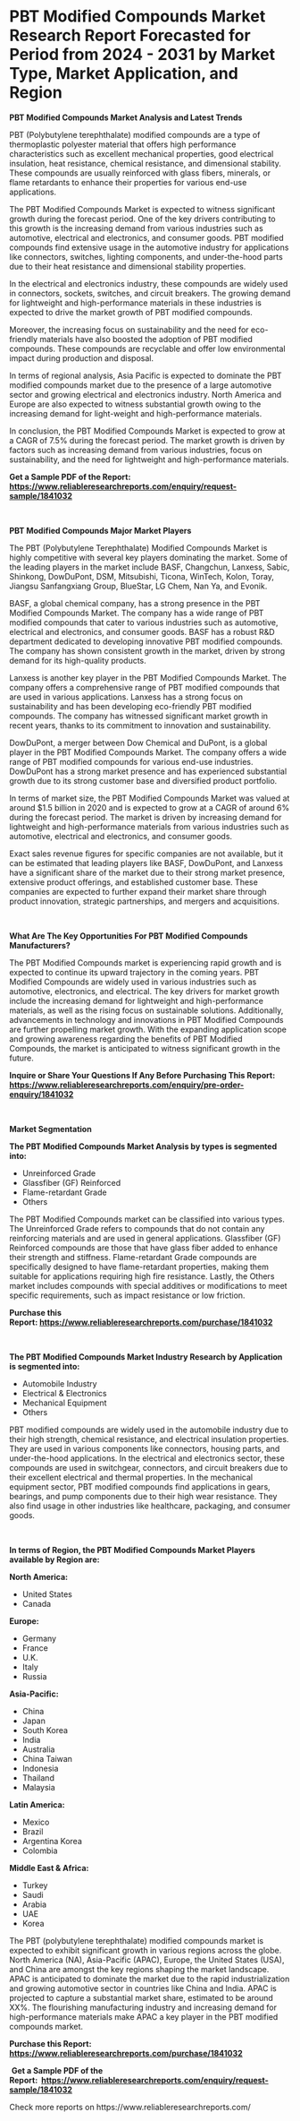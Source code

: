 <p><h1>PBT Modified Compounds Market Research Report Forecasted for Period from 2024 -  2031 by Market Type, Market Application, and Region</h1></p><p><strong>PBT Modified Compounds Market Analysis and Latest Trends</strong></p>
<p><p>PBT (Polybutylene terephthalate) modified compounds are a type of thermoplastic polyester material that offers high performance characteristics such as excellent mechanical properties, good electrical insulation, heat resistance, chemical resistance, and dimensional stability. These compounds are usually reinforced with glass fibers, minerals, or flame retardants to enhance their properties for various end-use applications.</p><p>The PBT Modified Compounds Market is expected to witness significant growth during the forecast period. One of the key drivers contributing to this growth is the increasing demand from various industries such as automotive, electrical and electronics, and consumer goods. PBT modified compounds find extensive usage in the automotive industry for applications like connectors, switches, lighting components, and under-the-hood parts due to their heat resistance and dimensional stability properties.</p><p>In the electrical and electronics industry, these compounds are widely used in connectors, sockets, switches, and circuit breakers. The growing demand for lightweight and high-performance materials in these industries is expected to drive the market growth of PBT modified compounds.</p><p>Moreover, the increasing focus on sustainability and the need for eco-friendly materials have also boosted the adoption of PBT modified compounds. These compounds are recyclable and offer low environmental impact during production and disposal.</p><p>In terms of regional analysis, Asia Pacific is expected to dominate the PBT modified compounds market due to the presence of a large automotive sector and growing electrical and electronics industry. North America and Europe are also expected to witness substantial growth owing to the increasing demand for light-weight and high-performance materials.</p><p>In conclusion, the PBT Modified Compounds Market is expected to grow at a CAGR of 7.5% during the forecast period. The market growth is driven by factors such as increasing demand from various industries, focus on sustainability, and the need for lightweight and high-performance materials.</p></p>
<p><strong>Get a Sample PDF of the Report:&nbsp; <a href="https://www.reliableresearchreports.com/enquiry/request-sample/1841032">https://www.reliableresearchreports.com/enquiry/request-sample/1841032</a></strong></p>
<p>&nbsp;</p>
<p><strong>PBT Modified Compounds Major Market Players</strong></p>
<p><p>The PBT (Polybutylene Terephthalate) Modified Compounds Market is highly competitive with several key players dominating the market. Some of the leading players in the market include BASF, Changchun, Lanxess, Sabic, Shinkong, DowDuPont, DSM, Mitsubishi, Ticona, WinTech, Kolon, Toray, Jiangsu Sanfangxiang Group, BlueStar, LG Chem, Nan Ya, and Evonik.</p><p>BASF, a global chemical company, has a strong presence in the PBT Modified Compounds Market. The company has a wide range of PBT modified compounds that cater to various industries such as automotive, electrical and electronics, and consumer goods. BASF has a robust R&D department dedicated to developing innovative PBT modified compounds. The company has shown consistent growth in the market, driven by strong demand for its high-quality products.</p><p>Lanxess is another key player in the PBT Modified Compounds Market. The company offers a comprehensive range of PBT modified compounds that are used in various applications. Lanxess has a strong focus on sustainability and has been developing eco-friendly PBT modified compounds. The company has witnessed significant market growth in recent years, thanks to its commitment to innovation and sustainability.</p><p>DowDuPont, a merger between Dow Chemical and DuPont, is a global player in the PBT Modified Compounds Market. The company offers a wide range of PBT modified compounds for various end-use industries. DowDuPont has a strong market presence and has experienced substantial growth due to its strong customer base and diversified product portfolio.</p><p>In terms of market size, the PBT Modified Compounds Market was valued at around $1.5 billion in 2020 and is expected to grow at a CAGR of around 6% during the forecast period. The market is driven by increasing demand for lightweight and high-performance materials from various industries such as automotive, electrical and electronics, and consumer goods.</p><p>Exact sales revenue figures for specific companies are not available, but it can be estimated that leading players like BASF, DowDuPont, and Lanxess have a significant share of the market due to their strong market presence, extensive product offerings, and established customer base. These companies are expected to further expand their market share through product innovation, strategic partnerships, and mergers and acquisitions.</p></p>
<p>&nbsp;</p>
<p><strong>What Are The Key Opportunities For PBT Modified Compounds Manufacturers?</strong></p>
<p><p>The PBT Modified Compounds market is experiencing rapid growth and is expected to continue its upward trajectory in the coming years. PBT Modified Compounds are widely used in various industries such as automotive, electronics, and electrical. The key drivers for market growth include the increasing demand for lightweight and high-performance materials, as well as the rising focus on sustainable solutions. Additionally, advancements in technology and innovations in PBT Modified Compounds are further propelling market growth. With the expanding application scope and growing awareness regarding the benefits of PBT Modified Compounds, the market is anticipated to witness significant growth in the future.</p></p>
<p><strong>Inquire or Share Your Questions If Any Before Purchasing This Report: <a href="https://www.reliableresearchreports.com/enquiry/pre-order-enquiry/1841032">https://www.reliableresearchreports.com/enquiry/pre-order-enquiry/1841032</a></strong></p>
<p>&nbsp;</p>
<p><strong>Market Segmentation</strong></p>
<p><strong>The PBT Modified Compounds Market Analysis by types is segmented into:</strong></p>
<p><ul><li>Unreinforced Grade</li><li>Glassfiber (GF) Reinforced</li><li>Flame-retardant Grade</li><li>Others</li></ul></p>
<p><p>The PBT Modified Compounds market can be classified into various types. The Unreinforced Grade refers to compounds that do not contain any reinforcing materials and are used in general applications. Glassfiber (GF) Reinforced compounds are those that have glass fiber added to enhance their strength and stiffness. Flame-retardant Grade compounds are specifically designed to have flame-retardant properties, making them suitable for applications requiring high fire resistance. Lastly, the Others market includes compounds with special additives or modifications to meet specific requirements, such as impact resistance or low friction.</p></p>
<p><strong>Purchase this Report:&nbsp;<a href="https://www.reliableresearchreports.com/purchase/1841032">https://www.reliableresearchreports.com/purchase/1841032</a></strong></p>
<p>&nbsp;</p>
<p><strong>The PBT Modified Compounds Market Industry Research by Application is segmented into:</strong></p>
<p><ul><li>Automobile Industry</li><li>Electrical & Electronics</li><li>Mechanical Equipment</li><li>Others</li></ul></p>
<p><p>PBT modified compounds are widely used in the automobile industry due to their high strength, chemical resistance, and electrical insulation properties. They are used in various components like connectors, housing parts, and under-the-hood applications. In the electrical and electronics sector, these compounds are used in switchgear, connectors, and circuit breakers due to their excellent electrical and thermal properties. In the mechanical equipment sector, PBT modified compounds find applications in gears, bearings, and pump components due to their high wear resistance. They also find usage in other industries like healthcare, packaging, and consumer goods.</p></p>
<p>&nbsp;</p>
<p><strong>In terms of Region, the PBT Modified Compounds Market Players available by Region are:</strong></p>
<p>
    <p> <strong> North America: </strong>
        <ul>
            <li>United States</li>
            <li>Canada</li>
        </ul>
        </p> 
    <p> <strong> Europe: </strong>
        <ul>
            <li>Germany</li>
            <li>France</li>
            <li>U.K.</li>
            <li>Italy</li>
            <li>Russia</li>
        </ul>
        </p> 
    <p> <strong> Asia-Pacific: </strong>
        <ul>
            <li>China</li>
            <li>Japan</li>
            <li>South Korea</li>
            <li>India</li>
            <li>Australia</li>
            <li>China Taiwan</li>
            <li>Indonesia</li>
            <li>Thailand</li>
            <li>Malaysia</li>
        </ul>
        </p> 
    <p> <strong> Latin America: </strong>
        <ul>
            <li>Mexico</li>
            <li>Brazil</li>
            <li>Argentina Korea</li>
            <li>Colombia</li>
        </ul>
        </p> 
    <p> <strong> Middle East & Africa: </strong>
        <ul>
            <li>Turkey</li>
            <li>Saudi</li>
            <li>Arabia</li>
            <li>UAE</li>
            <li>Korea</li>
        </ul>
    </p>
    </p>
<p><p>The PBT (polybutylene terephthalate) modified compounds market is expected to exhibit significant growth in various regions across the globe. North America (NA), Asia-Pacific (APAC), Europe, the United States (USA), and China are amongst the key regions shaping the market landscape. APAC is anticipated to dominate the market due to the rapid industrialization and growing automotive sector in countries like China and India. APAC is projected to capture a substantial market share, estimated to be around XX%. The flourishing manufacturing industry and increasing demand for high-performance materials make APAC a key player in the PBT modified compounds market.</p></p>
<p><strong>Purchase this Report: <a href="https://www.reliableresearchreports.com/purchase/1841032">https://www.reliableresearchreports.com/purchase/1841032</a></strong></p>
<p>&nbsp;<strong>Get a Sample PDF of the Report:&nbsp;&nbsp;<a href="https://www.reliableresearchreports.com/enquiry/request-sample/1841032">https://www.reliableresearchreports.com/enquiry/request-sample/1841032</a></strong></p>
<p><strong></strong></p>
<p>Check more reports on https://www.reliableresearchreports.com/</p>